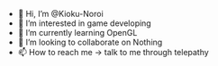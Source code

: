 - 👋 Hi, I’m @Kioku-Noroi
- 👀 I’m interested in game developing
- 🌱 I’m currently learning OpenGL
- 💞️ I’m looking to collaborate on Nothing
- 📫 How to reach me -> talk to me through telepathy

<!---
Kioku-Noroi/Kioku-Noroi is a ✨ special ✨ repository because its `README.md` (this file) appears on your GitHub profile.
You can click the Preview link to take a look at your changes.
--->
